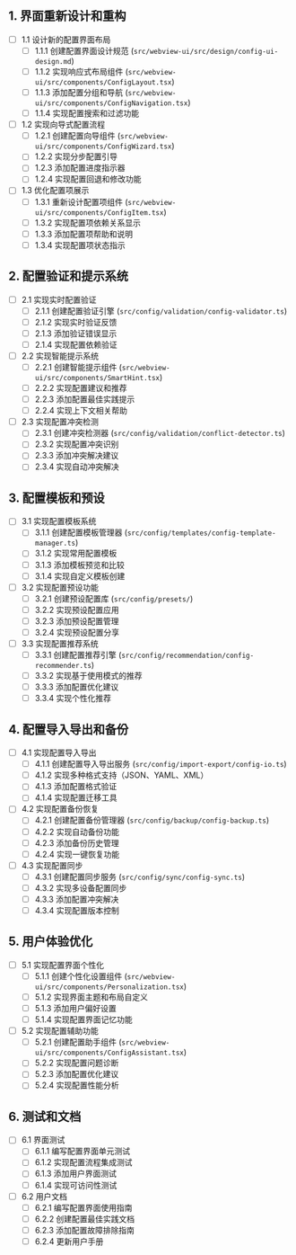 ## 1. 界面重新设计和重构

- [ ] 1.1 设计新的配置界面布局
  - [ ] 1.1.1 创建配置界面设计规范 (`src/webview-ui/src/design/config-ui-design.md`)
  - [ ] 1.1.2 实现响应式布局组件 (`src/webview-ui/src/components/ConfigLayout.tsx`)
  - [ ] 1.1.3 添加配置分组和导航 (`src/webview-ui/src/components/ConfigNavigation.tsx`)
  - [ ] 1.1.4 实现配置搜索和过滤功能

- [ ] 1.2 实现向导式配置流程
  - [ ] 1.2.1 创建配置向导组件 (`src/webview-ui/src/components/ConfigWizard.tsx`)
  - [ ] 1.2.2 实现分步配置引导
  - [ ] 1.2.3 添加配置进度指示器
  - [ ] 1.2.4 实现配置回退和修改功能

- [ ] 1.3 优化配置项展示
  - [ ] 1.3.1 重新设计配置项组件 (`src/webview-ui/src/components/ConfigItem.tsx`)
  - [ ] 1.3.2 实现配置项依赖关系显示
  - [ ] 1.3.3 添加配置项帮助和说明
  - [ ] 1.3.4 实现配置项状态指示

## 2. 配置验证和提示系统

- [ ] 2.1 实现实时配置验证
  - [ ] 2.1.1 创建配置验证引擎 (`src/config/validation/config-validator.ts`)
  - [ ] 2.1.2 实现实时验证反馈
  - [ ] 2.1.3 添加验证错误显示
  - [ ] 2.1.4 实现配置依赖验证

- [ ] 2.2 实现智能提示系统
  - [ ] 2.2.1 创建智能提示组件 (`src/webview-ui/src/components/SmartHint.tsx`)
  - [ ] 2.2.2 实现配置建议和推荐
  - [ ] 2.2.3 添加配置最佳实践提示
  - [ ] 2.2.4 实现上下文相关帮助

- [ ] 2.3 实现配置冲突检测
  - [ ] 2.3.1 创建冲突检测器 (`src/config/validation/conflict-detector.ts`)
  - [ ] 2.3.2 实现配置冲突识别
  - [ ] 2.3.3 添加冲突解决建议
  - [ ] 2.3.4 实现自动冲突解决

## 3. 配置模板和预设

- [ ] 3.1 实现配置模板系统
  - [ ] 3.1.1 创建配置模板管理器 (`src/config/templates/config-template-manager.ts`)
  - [ ] 3.1.2 实现常用配置模板
  - [ ] 3.1.3 添加模板预览和比较
  - [ ] 3.1.4 实现自定义模板创建

- [ ] 3.2 实现配置预设功能
  - [ ] 3.2.1 创建预设配置库 (`src/config/presets/`)
  - [ ] 3.2.2 实现预设配置应用
  - [ ] 3.2.3 添加预设配置管理
  - [ ] 3.2.4 实现预设配置分享

- [ ] 3.3 实现配置推荐系统
  - [ ] 3.3.1 创建配置推荐引擎 (`src/config/recommendation/config-recommender.ts`)
  - [ ] 3.3.2 实现基于使用模式的推荐
  - [ ] 3.3.3 添加配置优化建议
  - [ ] 3.3.4 实现个性化推荐

## 4. 配置导入导出和备份

- [ ] 4.1 实现配置导入导出
  - [ ] 4.1.1 创建配置导入导出服务 (`src/config/import-export/config-io.ts`)
  - [ ] 4.1.2 实现多种格式支持（JSON、YAML、XML）
  - [ ] 4.1.3 添加配置格式验证
  - [ ] 4.1.4 实现配置迁移工具

- [ ] 4.2 实现配置备份恢复
  - [ ] 4.2.1 创建配置备份管理器 (`src/config/backup/config-backup.ts`)
  - [ ] 4.2.2 实现自动备份功能
  - [ ] 4.2.3 添加备份历史管理
  - [ ] 4.2.4 实现一键恢复功能

- [ ] 4.3 实现配置同步
  - [ ] 4.3.1 创建配置同步服务 (`src/config/sync/config-sync.ts`)
  - [ ] 4.3.2 实现多设备配置同步
  - [ ] 4.3.3 添加配置冲突解决
  - [ ] 4.3.4 实现配置版本控制

## 5. 用户体验优化

- [ ] 5.1 实现配置界面个性化
  - [ ] 5.1.1 创建个性化设置组件 (`src/webview-ui/src/components/Personalization.tsx`)
  - [ ] 5.1.2 实现界面主题和布局自定义
  - [ ] 5.1.3 添加用户偏好设置
  - [ ] 5.1.4 实现配置界面记忆功能

- [ ] 5.2 实现配置辅助功能
  - [ ] 5.2.1 创建配置助手组件 (`src/webview-ui/src/components/ConfigAssistant.tsx`)
  - [ ] 5.2.2 实现配置问题诊断
  - [ ] 5.2.3 添加配置优化建议
  - [ ] 5.2.4 实现配置性能分析

## 6. 测试和文档

- [ ] 6.1 界面测试
  - [ ] 6.1.1 编写配置界面单元测试
  - [ ] 6.1.2 实现配置流程集成测试
  - [ ] 6.1.3 添加用户界面测试
  - [ ] 6.1.4 实现可访问性测试

- [ ] 6.2 用户文档
  - [ ] 6.2.1 编写配置界面使用指南
  - [ ] 6.2.2 创建配置最佳实践文档
  - [ ] 6.2.3 添加配置故障排除指南
  - [ ] 6.2.4 更新用户手册
